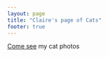 ```yaml
---
layout: page
title: "Claire's page of Cats"
footer: true
---
```


<a href="/claire/cats">Come see</a> my cat photos